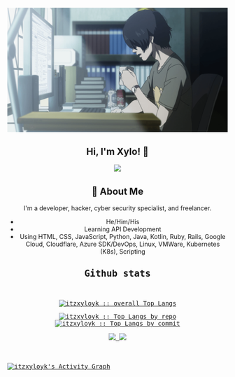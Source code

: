 
![image](https://github.com/itzxyloyk/itzxyloyk/blob/main/img/banner.jpg?raw=true)
<h2 align="center">
        Hi, I'm Xylo! 👋
</h2>

<p align="center">
    <img src="https://lanyard.cnrad.dev/api/1232580161631813683"></img>
</p>


<h2 align="center">
    🚀 About Me
</h2>
        <p align="center">
            I'm a developer, hacker, cyber security specialist, and freelancer.    
        </p>
        <ul align="center">
                <li>
                  He/Him/His
                </li>
                <li>
                  Learning API Development
                </li>
                <li>
                  Using HTML, CSS, JavaScript, Python, Java, Kotlin, Ruby, Rails, Google Cloud, Cloudflare, Azure SDK/DevOps, Linux, VMWare, Kubernetes (K8s), Scripting
                </li>
        </ul>

  <div>
  <samp>
    <h2 align="center"> Github stats </h2>
      <br/>
            <p align="center">
        <a href="https://github.com/itzxyloyk/">
          <img src="https://github-readme-stats.vercel.app/api/top-langs/?username=itzxyloyk&langs_count=6&theme=gruvbox&layout=compact&hide_border=true"
          alt="itzxyloyk :: overall Top Langs " /></a>
      </p>
        <p align="center">
          <a href="https://github.com/itzxyloyk/">
          <img width="45%" src="https://github-profile-summary-cards.vercel.app/api/cards/repos-per-language?username=itzxyloyk&theme=gruvbox&layout=compact&hide_border=true"
          alt="itzxyloyk :: Top Langs by repo" />
          <img width="45%" src="https://github-profile-summary-cards.vercel.app/api/cards/most-commit-language?username=itzxyloyk&theme=gruvbox&layout=compact&hide_border=true"
          alt="itzxyloyk :: Top Langs by commit" />
          </a>
        </p>
        <p align="center">
          <a href="https://github.com/itzxyloyk/">
          <img width="49.5%" src="https://github-readme-stats.vercel.app/api?username=itzxyloyk&show_icons=true&theme=gruvbox&hide_border=true" />
          <img width="49.5%" src="https://github-readme-streak-stats.herokuapp.com/?user=itzxyloyk&theme=gruvbox&hide_border=true" />
          </a>
       </p>
     <br>
     </samp>
  </div>    
  <samp>
  <br/>
<a href="https://github.com/itzxyloyk">
  <img alt="itzxyloyk's Activity Graph" src="https://github-readme-activity-graph.vercel.app/graph?username=itzxyloyk&theme=gruvbox" /></a>
<br/>
  </samp>
